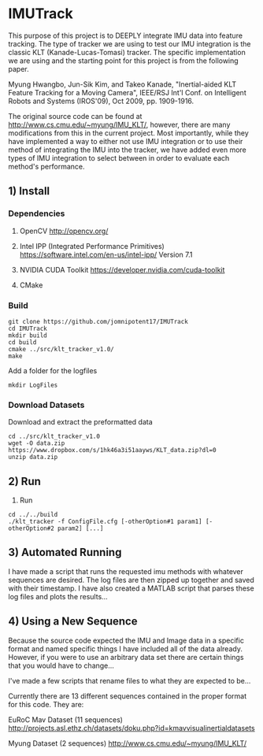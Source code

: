 # IMUTrack
This purpose of this project is to DEEPLY integrate IMU data into feature tracking. The type of tracker we are using to test our IMU integration is the classic KLT (Kanade-Lucas-Tomasi) tracker. The specific implementation we are using and the starting point for this project is from the following paper. 

Myung Hwangbo, Jun-Sik Kim, and Takeo Kanade, "Inertial-aided KLT Feature Tracking for a Moving Camera", IEEE/RSJ Int'l Conf. on Intelligent Robots and Systems (IROS'09), Oct 2009, pp. 1909-1916.

The original source code can be found at http://www.cs.cmu.edu/~myung/IMU_KLT/, however, there are many modifications from this in the current project. Most importantly, while they have implemented a way to either not use IMU integration or to use their method of integrating the IMU into the tracker, we have added even more types of IMU integration to select between in order to evaluate each method's performance. 

## 1) Install

### Dependencies
1) OpenCV
	http://opencv.org/

2) Intel IPP (Integrated Performance Primitives)
	https://software.intel.com/en-us/intel-ipp/
	Version 7.1 

3) NVIDIA CUDA Toolkit
	https://developer.nvidia.com/cuda-toolkit

4) CMake

### Build

```
git clone https://github.com/jomnipotent17/IMUTrack
cd IMUTrack
mkdir build
cd build
cmake ../src/klt_tracker_v1.0/
make
```
Add a folder for the logfiles
```
mkdir LogFiles
```

### Download Datasets

Download and extract the preformatted data
```
cd ../src/klt_tracker_v1.0
wget -O data.zip https://www.dropbox.com/s/1hk46a3i51aayws/KLT_data.zip?dl=0
unzip data.zip
```


## 2) Run
1) Run

```
cd ../../build
./klt_tracker -f ConfigFile.cfg [-otherOption#1 param1] [-otherOption#2 param2] [...]
```

## 3) Automated Running 
I have made a script that runs the requested imu methods with whatever sequences are desired. The log files are then zipped up together and saved with their timestamp. I have also created a MATLAB script that parses these log files and plots the results...

## 4) Using a New Sequence
Because the source code expected the IMU and Image data in a specific format and named specific things I have included all of the data already. However, if you were to use an arbitrary data set there are certain things that you would have to change...

I've made a few scripts that rename files to what they are expected to be...

Currently there are 13 different sequences contained in the proper format for this code. They are:

EuRoC Mav Dataset (11 sequences)
	http://projects.asl.ethz.ch/datasets/doku.php?id=kmavvisualinertialdatasets

Myung Dataset (2 sequences)
	http://www.cs.cmu.edu/~myung/IMU_KLT/




